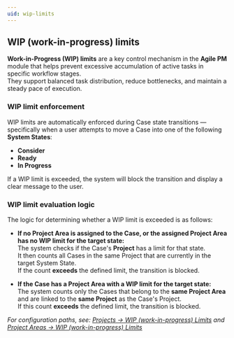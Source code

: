 ```yaml
---
uid: wip-limits
---
```


## WIP (work-in-progress) limits

**Work-in-Progress (WIP) limits** are a key control mechanism in the **Agile PM** module that helps prevent excessive accumulation of active tasks in specific workflow stages.  
They support balanced task distribution, reduce bottlenecks, and maintain a steady pace of execution.


### WIP limit enforcement

WIP limits are automatically enforced during Case state transitions — specifically when a user attempts to move a Case into one of the following **System States**:

- **Consider**
- **Ready**
- **In Progress**

If a WIP limit is exceeded, the system will block the transition and display a clear message to the user.


### WIP limit evaluation logic

The logic for determining whether a WIP limit is exceeded is as follows:

- **If no Project Area is assigned to the Case, or the assigned Project Area has no WIP limit for the target state:**  
  The system checks if the Case's **Project** has a limit for that state.  
  It then counts all Cases in the same Project that are currently in the target System State.  
  If the count **exceeds** the defined limit, the transition is blocked.

- **If the Case has a Project Area with a WIP limit for the target state:**  
  The system counts only the Cases that belong to the **same Project Area** and are linked to the **same Project** as the Case's Project.  
  If this count **exceeds** the defined limit, the transition is blocked.

*For configuration paths, see: [Projects -> WIP (work-in-progress) Limits](../configuration-and-structure/project-definitions/projects.md#wip-work-in-progress-limits) and [Project Areas -> WIP (work-in-progress) Limits](../configuration-and-structure/project-definitions/project-areas.md#wip-work-in-progress-limits)*
